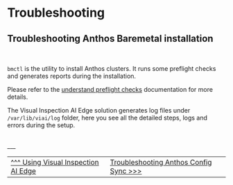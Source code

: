# Troubleshooting

## Troubleshooting Anthos Baremetal installation

<br>

`bmctl` is the utility to install Anthos clusters. It runs some preflight checks
and generates reports during the installation. 

Please refer to the [understand preflight checks](https://cloud.google.com/anthos/clusters/docs/bare-metal/latest/installing/preflight) documentation for more details.

The Visual Inspection AI Edge solution generates log files under `/var/lib/viai/log` folder, here you see all the detailed steps, logs and errors during the setup.



<br>
___

<table width="100%">
<tr><td><a href="./useviai.md">^^^ Using Visual Inspection AI Edge</td><td><a href="./troubleshootinganthosconfig.md">Troubleshooting Anthos Config Sync >>></td></tr>
</table>
